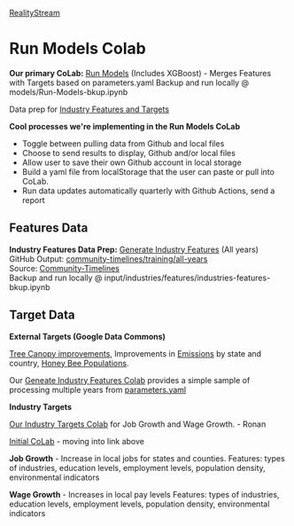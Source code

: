 [RealityStream](../../)

# Run Models Colab

**Our primary CoLab:**
[Run Models](https://colab.research.google.com/drive/1zu0WcCiIJ5X3iN1Hd1KSW4dGn0JuodB8?usp=sharing) (Includes XGBoost) - Merges Features with Targets based on parameters.yaml
Backup and run locally @ models/Run-Models-bkup.ipynb

Data prep for [Industry Features and Targets](../../../data-pipeline/timelines)

**Cool processes we're implementing in the Run Models CoLab**
- Toggle between pulling data from Github and local files
- Choose to send results to display, Github and/or local files
- Allow user to save their own Github account in local storage
- Build a yaml file from localStorage that the user can paste or pull into CoLab.
- Run data updates automatically quarterly with Github Actions, send a report

## Features Data

**Industry Features Data Prep:**
[Generate Industry Features](https://colab.research.google.com/drive/1HJnuilyEFjBpZLrgxDa4S0diekwMeqnh?usp=sharing) (All years)  
GitHub Output: [community-timelines/training/all-years](https://github.com/ModelEarth/community-timelines/tree/main/training/all-years)  
Source: [Community-Timelines](https://github.com/ModelEarth/community-timelines/tree/main/training/naics2/US/counties)  
Backup and run locally @ input/industries/features/industries-features-bkup.ipynb

## Target Data

**External Targets (Google Data Commons)**

[Tree Canopy improvements](https://model.earth/data-commons/docs/conservation/), Improvements in [Emissions](https://model.earth/data-commons/docs/air/) by state and country, [Honey Bee Populations](../../input/bees/).

Our [Geneate Industry Features Colab](https://colab.research.google.com/drive/1HJnuilyEFjBpZLrgxDa4S0diekwMeqnh?usp=sharing) provides a simple sample of processing multiple years from [parameters.yaml](https://github.com/ModelEarth/RealityStream/blob/main/parameters.yaml)  

**Industry Targets**

[Our Industry Targets Colab](https://colab.research.google.com/drive/1dbB9RHaJba7AyiGbGugzpui5F9v4bJOQ?usp=sharing) for Job Growth and Wage Growth. - Ronan

[Initial CoLab](https://colab.research.google.com/drive/1urO9phMMt0GyAXRsowf2dbLjQ6DlWTKf?usp=sharing) - moving into link above

<!--
Blank [Industry target CoLab](https://colab.research.google.com/drive/19ReOauJDQHPU2a_Fln8-Kcgsd566IYtQ?usp=sharing)
-->
**Job Growth** - Increase in local jobs for states and counties.
Features: types of industries, education levels, employment levels, population density, environmental indicators

**Wage Growth** - Increases in local pay levels
Features: types of industries, education levels, employment levels, population density, environmental indicators


